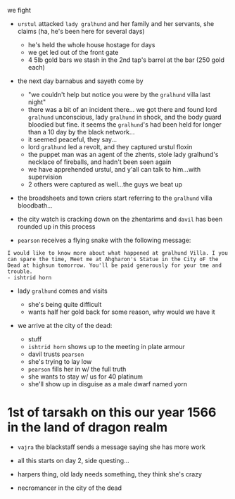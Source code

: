 we fight

- `urstul` attacked `lady gralhund` and her family and her servants, she claims (ha, he's been here for several days)
    - he's held the whole house hostage for days
    - we get led out of the front gate
    - 4 5lb gold bars we stash in the 2nd tap's barrel at the bar (250 gold each)

- the next day barnabus and sayeth come by
    - "we couldn't help but notice you were by the `gralhund` villa last night"
    - there was a bit of an incident there... we got there and found lord `gralhund` unconscious, lady `gralhund` in shock, and the body guard bloodied but fine. it seems the `gralhund`'s had been held for longer than a 10 day by the black network...
    - it seemed peaceful, they say...
    - lord `gralhund` led a revolt, and they captured urstul floxin
    - the puppet man was an agent of the zhents, stole lady gralhund's necklace of fireballs, and hadn't been seen again
    - we have apprehended urstul, and y'all can talk to him...with supervision
    - 2 others were captured as well...the guys we beat up

- the broadsheets and town criers start referring to the `gralhund` villa bloodbath...
- the city watch is cracking down on the zhentarims and `davil` has been rounded up in this process
- `pearson` receives a flying snake with the following message:

```
I would like to know more about what happened at gralhund Villa. I you can spare the time, Meet me at Ahgharon's Statue in the City oF the Dead at highsun tomorrow. You'll be paid generously for your tme and trouble.
- ishtrid horn
```


- lady `gralhund` comes and visits
    - she's being quite difficult
    - wants half her gold back for some reason, why would we have it

- we arrive at the city of the dead:
    - stuff
    - `ishtrid horn` shows up to the meeting in plate armour
    - davil trusts `pearson`
    - she's trying to lay low
    - `pearson` fills her in w/ the full truth
    - she wants to stay w/ us for 40 platinum
    - she'll show up in disguise as a male dwarf named yorn

# 1st of tarsakh on this our year 1566 in the land of dragon realm
- `vajra` the blackstaff sends a message saying she has more work

- all this starts on day 2, side questing...

- harpers thing, old lady needs something, they think she's crazy

- necromancer in the city of the dead
